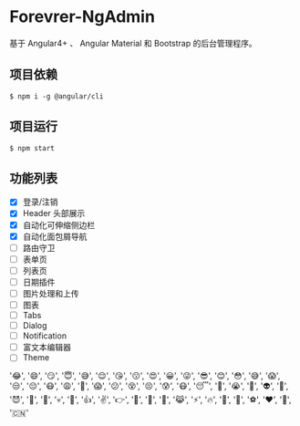 # Forevrer-NgAdmin

基于 Angular4+ 、 Angular Material 和 Bootstrap 的后台管理程序。

## 项目依赖

```
$ npm i -g @angular/cli
```

## 项目运行

```
$ npm start
```

## 功能列表

- [x] 登录/注销
- [x] Header 头部展示
- [x] 自动化可伸缩侧边栏
- [x] 自动化面包屑导航
- [ ] 路由守卫
- [ ] 表单页
- [ ] 列表页
- [ ] 日期插件
- [ ] 图片处理和上传
- [ ] 图表
- [ ] Tabs
- [ ] Dialog
- [ ] Notification
- [ ] 富文本编辑器
- [ ] Theme

'😂', '😄', '😏', '😇', '😅', '😌', '😘', '😗', '😍', '😀', '😜', '😎', '😊', '😳', '😅', '😱', '😒', '😔', '😷', '😩', '😤', '😱', '😕', '😵', '😣', '😰', '😷', '😴', '😬', '😭', '👻', '👽', '👿', '😈', '👹', '👺', '💀', '💩', '👍', '✌️', '👉', '👀', '🐶', '🐷', '😹', '⚡️', '🔥', '🌈', '🍏', '⚽️', '❤️', '🙏', '🇨🇳'